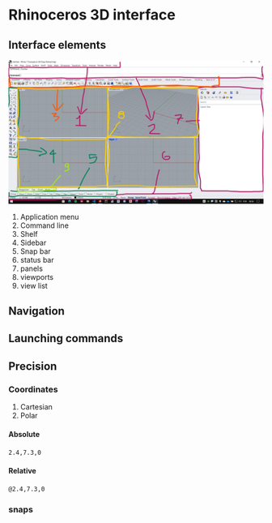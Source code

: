 # Rhinoceros 3D interface


## Interface elements

![Interface](./inter01.jpg)

1. Application menu
2. Command line
3. Shelf
4. Sidebar
5. Snap bar
6. status bar
7. panels
8. viewports
9. view list

## Navigation

## Launching commands

## Precision

### Coordinates

1. Cartesian
2. Polar

#### Absolute

``` 2.4,7.3,0 ``` 

#### Relative

``` @2.4,7.3,0 ``` 

### snaps



